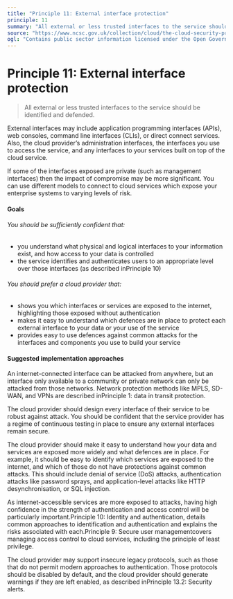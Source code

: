 ```yaml
---
title: "Principle 11: External interface protection"
principle: 11
summary: "All external or less trusted interfaces to the service should be identified and defended."
source: "https://www.ncsc.gov.uk/collection/cloud/the-cloud-security-principles/principle-11-external-interface-protection"
ogl: "Contains public sector information licensed under the Open Government Licence v3.0. https://www.nationalarchives.gov.uk/doc/open-government-licence/version/3/"
---
```


# Principle 11: External interface protection

> All external or less trusted interfaces to the service should be identified and defended.

External interfaces may include application programming interfaces (APIs), web consoles, command line interfaces (CLIs), or direct connect services. Also, the cloud provider’s administration interfaces, the interfaces you use to access the service, and any interfaces to your services built on top of the cloud service.

If some of the interfaces exposed are private (such as management interfaces) then the impact of compromise may be more significant. You can use different models to connect to cloud services which expose your enterprise systems to varying levels of risk.

#### Goals

###### You should be sufficiently confident that:

- you understand what physical and logical interfaces to your information exist, and how access to your data is controlled
- the service identifies and authenticates users to an appropriate level over those interfaces (as described inPrinciple 10)

###### You should prefer a cloud provider that:

- shows you which interfaces or services are exposed to the internet, highlighting those exposed without authentication
- makes it easy to understand which defences are in place to protect each external interface to your data or your use of the service
- provides easy to use defences against common attacks for the interfaces and components you use to build your service

#### Suggested implementation approaches

An internet-connected interface can be attacked from anywhere, but an interface only available to a community or private network can only be attacked from those networks. Network protection methods like MPLS, SD-WAN, and VPNs are described inPrinciple 1: data in transit protection.

The cloud provider should design every interface of their service to be robust against attack. You should be confident that the service provider has a regime of continuous testing in place to ensure any external interfaces remain secure.

The cloud provider should make it easy to understand how your data and services are exposed more widely and what defences are in place. For example, it should be easy to identify which services are exposed to the internet, and which of those do not have protections against common attacks. This should include denial of service (DoS) attacks, authentication attacks like password sprays, and application-level attacks like HTTP desynchronisation, or SQL injection.

As internet-accessible services are more exposed to attacks, having high confidence in the strength of authentication and access control will be particularly important.Principle 10: Identity and authentication, details common approaches to identification and authentication and explains the risks associated with each.Principle 9: Secure user managementcovers managing access control to cloud services, including the principle of least privilege.

The cloud provider may support insecure legacy protocols, such as those that do not permit modern approaches to authentication. Those protocols should be disabled by default, and the cloud provider should generate warnings if they are left enabled, as described inPrinciple 13.2: Security alerts.
